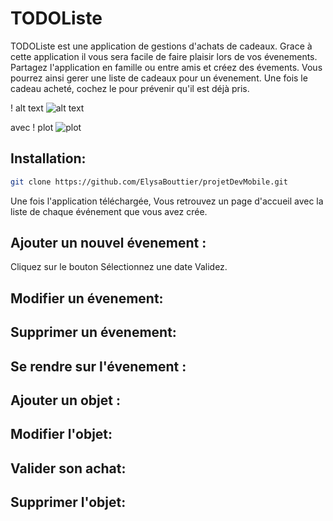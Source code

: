 # TODOListe
TODOListe est une application de gestions d'achats de cadeaux.
Grace à cette application il vous sera facile de faire plaisir lors de vos évenements.
Partagez l'application en famille ou entre amis et créez des évements.
Vous pourrez ainsi gerer une liste de cadeaux pour un évenement.
Une fois le cadeau acheté, cochez le pour prévenir qu'il est déjà pris.

! alt text
![alt text](https://www.google.com/search?tbm=isch&sxsrf=ALeKk02x5pHPHWL6LDVNIhOaZKaWaQVImw%3A1610293593368&source=hp&biw=1536&bih=722&ei=WSH7X7CGFLHVgwfbg52gCQ&q=chat&oq=chat&gs_lcp=CgNpbWcQAzIECCMQJzICCAAyAggAMgIIADICCAAyAggAMgIIADICCAAyAggAMgIIADoHCCMQ6gIQJ1CgG1ihHmCNIGgBcAB4AIABc4gB5QKSAQMzLjGYAQCgAQGqAQtnd3Mtd2l6LWltZ7ABCg&sclient=img&ved=0ahUKEwjwlvWM25HuAhWx6uAKHdtBB5QQ4dUDCAc&uact=5#imgrc=5Zb8N1ONuG_zQM)


avec 
! plot
![plot](https://www.google.com/search?tbm=isch&sxsrf=ALeKk02x5pHPHWL6LDVNIhOaZKaWaQVImw%3A1610293593368&source=hp&biw=1536&bih=722&ei=WSH7X7CGFLHVgwfbg52gCQ&q=chat&oq=chat&gs_lcp=CgNpbWcQAzIECCMQJzICCAAyAggAMgIIADICCAAyAggAMgIIADICCAAyAggAMgIIADoHCCMQ6gIQJ1CgG1ihHmCNIGgBcAB4AIABc4gB5QKSAQMzLjGYAQCgAQGqAQtnd3Mtd2l6LWltZ7ABCg&sclient=img&ved=0ahUKEwjwlvWM25HuAhWx6uAKHdtBB5QQ4dUDCAc&uact=5#imgrc=5Zb8N1ONuG_zQM)



## Installation:
```bash
git clone https://github.com/ElysaBouttier/projetDevMobile.git
```
Une fois l'application téléchargée,
Vous retrouvez un page d'accueil avec la liste
de chaque événement que vous avez crée.

## Ajouter un nouvel évenement :

Cliquez sur le bouton
Sélectionnez une date
Validez.

## Modifier un évenement:

## Supprimer un évenement:

## Se rendre sur l'évenement :

## Ajouter un objet :

## Modifier l'objet:

## Valider son achat:

## Supprimer l'objet:

